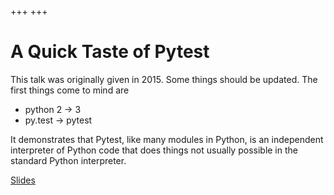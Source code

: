+++
+++
# A Quick Taste of Pytest

This talk was originally given in 2015. Some things should be updated. The first things come to mind are 

  - python 2 -> 3
  - py.test -> pytest

It demonstrates that Pytest, like many modules in Python, is an independent interpreter of Python code that does things not usually possible in the standard Python interpreter.

[Slides](./slides.html)
